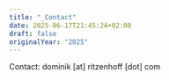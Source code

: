 ```yaml
---
title: "_Contact"
date: 2025-06-17T21:45:24+02:00
draft: false
originalYear: "2025"
---
```


Contact: dominik [at] ritzenhoff [dot] com

